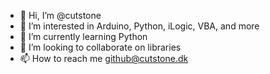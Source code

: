 - 👋 Hi, I’m @cutstone
- 👀 I’m interested in Arduino, Python, iLogic, VBA, and more
- 🌱 I’m currently learning Python
- 💞️ I’m looking to collaborate on libraries
- 📫 How to reach me github@cutstone.dk

<!---
cutstone/cutstone is a ✨ special ✨ repository because its `README.md` (this file) appears on your GitHub profile.
You can click the Preview link to take a look at your changes.
--->

